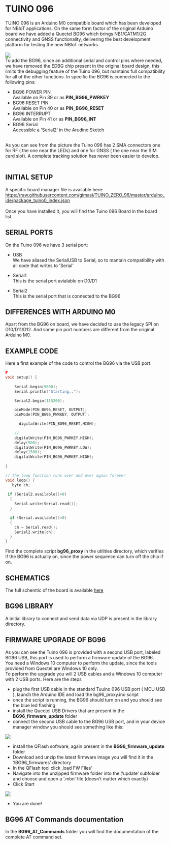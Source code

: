 # TUINO 096

TUINO 096 is an Arduino M0 compatible board which has been developed for NBIoT applications. On the same form factor of the original Arduino board we have added a Quectel BG96 which brings NB1/CATM1/2G connectivity and GNSS functionality, delivering the best development platform for testing the new NBIoT networks.<br/>
<br/>
<img src="/docs/tuino_096.jpg"/>
<br/>
To add the BG96, since an additional serial and control pins where needed, we have removed the EDBG chip present in the original board design, this limits the debugging feature of the Tuino 096, but mantains full compatibility for all of the other functions. In specific the BG96 is connected to the following pins:
<br/>
* BG96 POWER PIN<br/>
Available on Pin 39 or as <b>PIN_BG96_PWRKEY</b>
* BG96 RESET PIN<br/>
Available on Pin 40 or as <b>PIN_BG96_RESET</b>
* BG96 INTERRUPT<br/> 
Available on Pin 41 or as <b>PIN_BG96_INT</b>
* BG96 Serial<br/>
Accessible a 'Serial2' in the Arudino Sketch<br/>

<br/>
As you can see from the picture the Tuino 096 has 2 SMA connectors one for RF ( the one near the LEDs) and one for GNSS ( the one near the SIM card slot). A complete tracking solution has never been easier to develop.
<br>
<br/>

## INITIAL SETUP
A specific board manager file is available here: <br/>
https://raw.githubusercontent.com/gimasi/TUINO_ZERO_96/master/arduino_ide/package_tuino0_index.json
<br/>
<br/>
Once you have installed it, you will find the Tuino 096 Board in the board list.

## SERIAL PORTS
On the Tuino 096 we have 3 serial port:
* USB<br/>
We have aliased the SerialUSB to Serial, so to mantain compatibility with all code that writes to 'Serial'<br/>

* Serial1 <br/>
This is the serial port avialable on D0/D1<br/>

* Serial2 <br/>
This is the serial port that is connected to the BG96<br/>

## DIFFERENCES WITH ARDUINO M0 
Apart from the BG96 on board, we have decided to use the legacy SPI on D10/D11/D12. And some pin port numbers are different from the original Arduino M0.<br>

## EXAMPLE CODE
Here a first example of the code to control the BG96 via the USB port:


```c
#
void setup() {
 	
   	Serial.begin(9600);
   	Serial.println("Starting..");

   	Serial2.begin(115200);

    pinMode(PIN_BG96_RESET, OUTPUT);
    pinMode(PIN_BG96_PWRKEY, OUTPUT);

 	  digitalWrite(PIN_BG96_RESET,HIGH);
    
    // 
  	digitalWrite(PIN_BG96_PWRKEY,HIGH);
  	delay(500);
  	digitalWrite(PIN_BG96_PWRKEY,LOW);
  	delay(1500);
  	digitalWrite(PIN_BG96_PWRKEY,HIGH);
  
}

// the loop function runs over and over again forever
void loop() {
   byte ch;
   
 if (Serial2.available()>0) 
  {
    Serial.write(Serial.read());
  }

  if (Serial.available()>0) 
  {
    ch = Serial.read();
    Serial2.write(ch);
  }
}

```

Find the complete script <b>bg96_proxy</b> in the utilities directory, which verifies if the BG96 is actually on, since the power sequence can turn off the chip if on.

## SCHEMATICS

The full schemtic of the board is available <a href="/docs/Tuino096_1.1.pdf">here</a>

## BG96 LIBRARY

A initial library to connect and send data via UDP is present in the library directory.

## FIRMWARE UPGRADE OF BG96

As you can see the Tuino 096 is provided with a second USB port, labeled BG96 USB, this port is used to perform a firmware update of the BG96.<br/>
You need a Windows 10 computer to perform the update, since the tools provided from Quectel are Windows 10 only.<br/>
To perform the upgrade you will 2 USB cables and a Windows 10 computer with 2 USB ports. Here are the steps<br/>
* plug the first USB cable in the standard Tuuino 096 USB port ( MCU USB ), launch the Arduino IDE and load the bg96_proxy.ino script
* once the script is running, the BG96 should turn on and you should see the blue led flashing
* install the Quectel USB Drivers that are present in the <b>BG96_firmware_update</b> folder
* connect the second USB cable to the BG96 USB port, and in your device manager window you should see something like this:

<img src="/docs/bg96_usb_update.png"/>

* install the QFlash software, again present in the <b>BG96_firmware_update</b> folder
* Download and unzip the latest firmware image you will find it in the ‘/BG96_firmwares’ directory
* In the QFlash tool click ‚load FW Files‘
* Navigate into the unzipped firmware folder into the ‘/update’ subfolder and choose and open a ‘.mbn’ file (doesn’t matter which exactly)
* Click Start

<img src="/docs/bg96_usb_update_qflash.png"/>

* You are done!

## BG96 AT Commands documentation

In the <b>BG96_AT_Commands</b> folder you will find the documentation of the complete AT command set.
